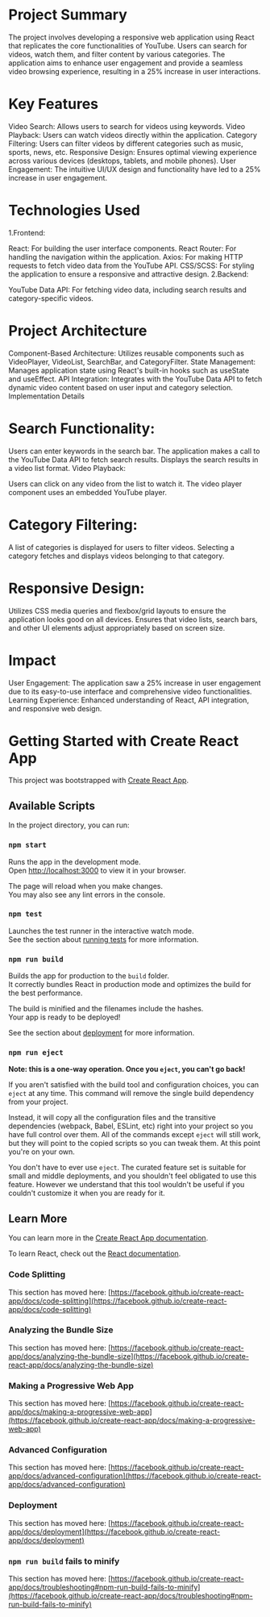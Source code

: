 # Project Summary
The project involves developing a responsive web application using React that replicates the core functionalities of YouTube. Users can search for videos, watch them, and filter content by various categories. The application aims to enhance user engagement and provide a seamless video browsing experience, resulting in a 25% increase in user interactions.

# Key Features
Video Search: Allows users to search for videos using keywords.
Video Playback: Users can watch videos directly within the application.
Category Filtering: Users can filter videos by different categories such as music, sports, news, etc.
Responsive Design: Ensures optimal viewing experience across various devices (desktops, tablets, and mobile phones).
User Engagement: The intuitive UI/UX design and functionality have led to a 25% increase in user engagement.
# Technologies Used
1.Frontend:

React: For building the user interface components.
React Router: For handling the navigation within the application.
Axios: For making HTTP requests to fetch video data from the YouTube API.
CSS/SCSS: For styling the application to ensure a responsive and attractive design.
2.Backend:

YouTube Data API: For fetching video data, including search results and category-specific videos.
# Project Architecture
Component-Based Architecture: Utilizes reusable components such as VideoPlayer, VideoList, SearchBar, and CategoryFilter.
State Management: Manages application state using React's built-in hooks such as useState and useEffect.
API Integration: Integrates with the YouTube Data API to fetch dynamic video content based on user input and category selection.
Implementation Details
# Search Functionality:

Users can enter keywords in the search bar.
The application makes a call to the YouTube Data API to fetch search results.
Displays the search results in a video list format.
Video Playback:

Users can click on any video from the list to watch it.
The video player component uses an embedded YouTube player.
# Category Filtering:

A list of categories is displayed for users to filter videos.
Selecting a category fetches and displays videos belonging to that category.
# Responsive Design:

Utilizes CSS media queries and flexbox/grid layouts to ensure the application looks good on all devices.
Ensures that video lists, search bars, and other UI elements adjust appropriately based on screen size.
# Impact
User Engagement: The application saw a 25% increase in user engagement due to its easy-to-use interface and comprehensive video functionalities.
Learning Experience: Enhanced understanding of React, API integration, and responsive web design.


# Getting Started with Create React App

This project was bootstrapped with [Create React App](https://github.com/facebook/create-react-app).

## Available Scripts

In the project directory, you can run:

### `npm start`

Runs the app in the development mode.\
Open [http://localhost:3000](http://localhost:3000) to view it in your browser.

The page will reload when you make changes.\
You may also see any lint errors in the console.

### `npm test`

Launches the test runner in the interactive watch mode.\
See the section about [running tests](https://facebook.github.io/create-react-app/docs/running-tests) for more information.

### `npm run build`

Builds the app for production to the `build` folder.\
It correctly bundles React in production mode and optimizes the build for the best performance.

The build is minified and the filenames include the hashes.\
Your app is ready to be deployed!

See the section about [deployment](https://facebook.github.io/create-react-app/docs/deployment) for more information.

### `npm run eject`

**Note: this is a one-way operation. Once you `eject`, you can't go back!**

If you aren't satisfied with the build tool and configuration choices, you can `eject` at any time. This command will remove the single build dependency from your project.

Instead, it will copy all the configuration files and the transitive dependencies (webpack, Babel, ESLint, etc) right into your project so you have full control over them. All of the commands except `eject` will still work, but they will point to the copied scripts so you can tweak them. At this point you're on your own.

You don't have to ever use `eject`. The curated feature set is suitable for small and middle deployments, and you shouldn't feel obligated to use this feature. However we understand that this tool wouldn't be useful if you couldn't customize it when you are ready for it.

## Learn More

You can learn more in the [Create React App documentation](https://facebook.github.io/create-react-app/docs/getting-started).

To learn React, check out the [React documentation](https://reactjs.org/).

### Code Splitting

This section has moved here: [https://facebook.github.io/create-react-app/docs/code-splitting](https://facebook.github.io/create-react-app/docs/code-splitting)

### Analyzing the Bundle Size

This section has moved here: [https://facebook.github.io/create-react-app/docs/analyzing-the-bundle-size](https://facebook.github.io/create-react-app/docs/analyzing-the-bundle-size)

### Making a Progressive Web App

This section has moved here: [https://facebook.github.io/create-react-app/docs/making-a-progressive-web-app](https://facebook.github.io/create-react-app/docs/making-a-progressive-web-app)

### Advanced Configuration

This section has moved here: [https://facebook.github.io/create-react-app/docs/advanced-configuration](https://facebook.github.io/create-react-app/docs/advanced-configuration)

### Deployment

This section has moved here: [https://facebook.github.io/create-react-app/docs/deployment](https://facebook.github.io/create-react-app/docs/deployment)

### `npm run build` fails to minify

This section has moved here: [https://facebook.github.io/create-react-app/docs/troubleshooting#npm-run-build-fails-to-minify](https://facebook.github.io/create-react-app/docs/troubleshooting#npm-run-build-fails-to-minify)

